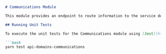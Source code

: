 ```markdown
# Communications Module

This module provides an endpoint to route information to the service desk.

## Running Unit Tests

To execute the unit tests for the Communications module using [Jest](https://jestjs.io), use the following command in your terminal:

```bash
yarn test api-domains-communications
```
```